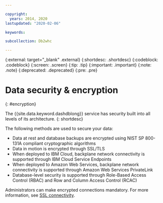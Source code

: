 ```yaml
---

copyright:
  years: 2014, 2020
lastupdated: "2020-02-06"

keywords: 

subcollection: Db2whc

---
```


<!-- Attribute definitions --> 
{:external: target="_blank" .external}
{:shortdesc: .shortdesc}
{:codeblock: .codeblock}
{:screen: .screen}
{:tip: .tip}
{:important: .important}
{:note: .note}
{:deprecated: .deprecated}
{:pre: .pre}

# Data security & encryption
{: #encryption}

The {{site.data.keyword.dashdblong}} service has security built into all levels of its architecture.
{: shortdesc}

The following methods are used to secure your data:
- Data at rest and database backups are encrypted using NIST SP 800-131A compliant cryptographic algorithms
- Data in motion is encrypted through SSL/TLS
- When deployed to IBM Cloud, backplane network connectivity is supported through IBM Cloud Service Endpoints
- When deployed to Amazon Web Services, backplane network connectivity is supported through Amazon Web Services PrivateLink
- Database-level security is supported through Role-Based Access Control (RBAC) and Row and Column Access Control (RCAC)

Administrators can make encrypted connections mandatory. For more information, see [SSL connectivity](/docs/Db2whc?topic=Db2whc-ssl_support).


